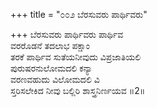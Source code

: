 +++
title = "೦೦೨ ಬೆರಸುವರು ಪಾರ್ಥಿವರು"

+++
ಬೆರಸುವರು ಪಾರ್ಥಿವರು ಪಾರ್ಥಿವ  
ವರರೊಡನೆ ತದಲಾಭ ಪಕ್ಷಾಂ  
ತರಕೆ ಪಾರ್ಥಿವ ಸುತೆಯನೀವುದು ವಿಪ್ರಜಾತಿಯಲಿ   
ಪುರುಷರನುಲೋಮದಲಿ ಕನ್ಯಾ  
ವರಣವಹುದು ವಿಲೋಮದಲಿ ವಿ  
ಸ್ತರಿಸಲೇಕಿದ ನೀವು ಬಲ್ಲಿರಿ ಶಾಸ್ತ್ರನಿರ್ಣಯವ     ॥2॥